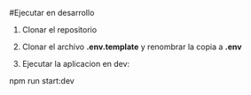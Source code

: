 #Ejecutar en desarrollo

1. Clonar el repositorio

2. Clonar el archivo __.env.template__ y renombrar la copia a __.env__

3. Ejecutar la aplicacion en dev:

npm run start:dev
